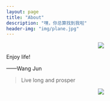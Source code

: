 ```yaml
---
layout: page
title: "About"
description: "嘿，你总算找到我啦"
header-img: "img/plane.jpg"
---
```


<center>
    <p><img src="http://dreamofbook.qiniudn.com/Zero.png" align="center"></p>
</center>


Enjoy life!

——Wang Jun


> Live long and prosper

<center>
    <p><img src="http://dreamofbook.qiniudn.com/hacker.png" align="center"></p>
</center>
